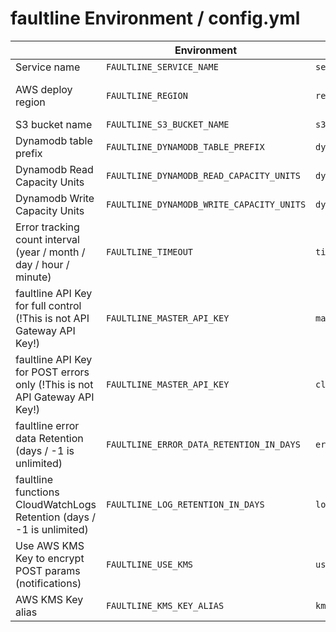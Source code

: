 # faultline Environment / config.yml

|  | Environment | config.yml key | default |
| --- | --- | --- | --- |
| Service name | `FAULTLINE_SERVICE_NAME` | `serviceName` | faultline |
| AWS deploy region | `FAULTLINE_REGION` | `region` | ap-northeast-1 |
| S3 bucket name | `FAULTLINE_S3_BUCKET_NAME` | `s3BucketName` |  |
| Dynamodb table prefix | `FAULTLINE_DYNAMODB_TABLE_PREFIX` | `dynamodbTablePrefix` | faultline |
| Dynamodb Read Capacity Units | `FAULTLINE_DYNAMODB_READ_CAPACITY_UNITS` | `dynamodbReadCapacityUnits` | 1 |
| Dynamodb Write Capacity Units | `FAULTLINE_DYNAMODB_WRITE_CAPACITY_UNITS` | `dynamodbWriteCapacityUnits` | 1 |
| Error tracking count interval (year / month / day / hour / minute) | `FAULTLINE_TIMEOUT` | `timeunit` | minute |
| faultline API Key for full control (!This is not API Gateway API Key!) | `FAULTLINE_MASTER_API_KEY` | `masterApiKey` | |
| faultline API Key for POST errors only (!This is not API Gateway API Key!) | `FAULTLINE_MASTER_API_KEY` | `clientApiKey` | |
| faultline error data Retention (days / -1 is unlimited) | `FAULTLINE_ERROR_DATA_RETENTION_IN_DAYS` | `errorDataRetentionInDays` | -1 |
| faultline functions CloudWatchLogs Retention (days / -1 is unlimited) | `FAULTLINE_LOG_RETENTION_IN_DAYS` | `logRetentionInDays` | 180 |
| Use AWS KMS Key to encrypt POST params (notifications) | `FAULTLINE_USE_KMS` | `useKms` | 0 |
| AWS KMS Key alias | `FAULTLINE_KMS_KEY_ALIAS` | `kmsKeyAlias` | faultline |
